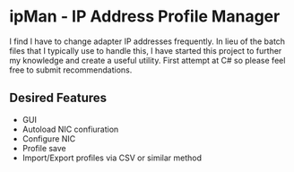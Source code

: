 ipMan - IP Address Profile Manager
================
I find I have to change adapter IP addresses frequently.  In lieu of the batch files that I typically use to handle this, I have started this project to further my knowledge and create a useful utility.  First attempt at C# so please feel free to submit recommendations.


Desired Features
----------------
* GUI
* Autoload NIC confiuration
* Configure NIC 
* Profile save
* Import/Export profiles via CSV or similar method

